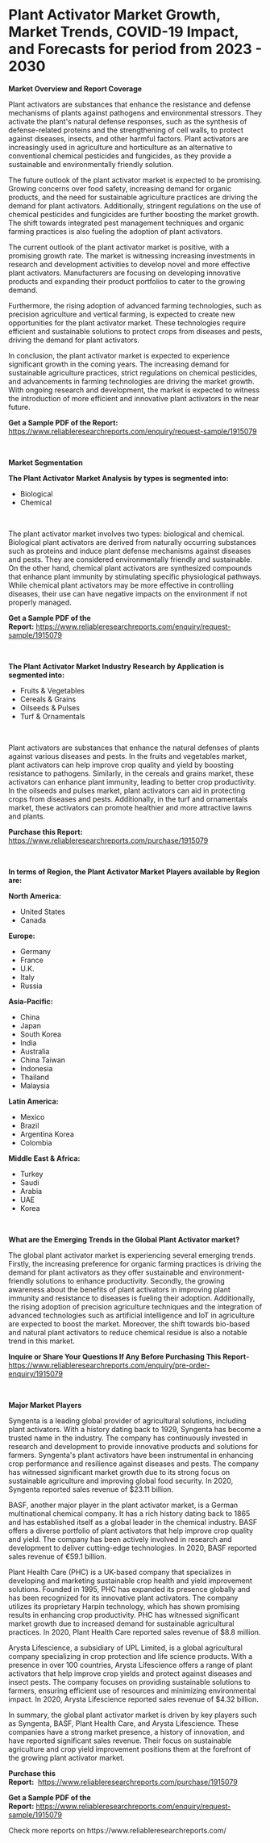 <p><h1>Plant Activator Market Growth, Market Trends, COVID-19 Impact, and Forecasts for period from 2023 - 2030</h1></p><p><strong>Market Overview and Report Coverage</strong></p>
<p><p>Plant activators are substances that enhance the resistance and defense mechanisms of plants against pathogens and environmental stressors. They activate the plant's natural defense responses, such as the synthesis of defense-related proteins and the strengthening of cell walls, to protect against diseases, insects, and other harmful factors. Plant activators are increasingly used in agriculture and horticulture as an alternative to conventional chemical pesticides and fungicides, as they provide a sustainable and environmentally friendly solution.</p><p>The future outlook of the plant activator market is expected to be promising. Growing concerns over food safety, increasing demand for organic products, and the need for sustainable agriculture practices are driving the demand for plant activators. Additionally, stringent regulations on the use of chemical pesticides and fungicides are further boosting the market growth. The shift towards integrated pest management techniques and organic farming practices is also fueling the adoption of plant activators.</p><p>The current outlook of the plant activator market is positive, with a promising growth rate. The market is witnessing increasing investments in research and development activities to develop novel and more effective plant activators. Manufacturers are focusing on developing innovative products and expanding their product portfolios to cater to the growing demand.</p><p>Furthermore, the rising adoption of advanced farming technologies, such as precision agriculture and vertical farming, is expected to create new opportunities for the plant activator market. These technologies require efficient and sustainable solutions to protect crops from diseases and pests, driving the demand for plant activators.</p><p>In conclusion, the plant activator market is expected to experience significant growth in the coming years. The increasing demand for sustainable agriculture practices, strict regulations on chemical pesticides, and advancements in farming technologies are driving the market growth. With ongoing research and development, the market is expected to witness the introduction of more efficient and innovative plant activators in the near future.</p></p>
<p><strong>Get a Sample PDF of the Report:</strong> <a href="https://www.reliableresearchreports.com/enquiry/request-sample/1915079">https://www.reliableresearchreports.com/enquiry/request-sample/1915079</a></p>
<p>&nbsp;</p>
<p><strong>Market Segmentation</strong></p>
<p><strong>The Plant Activator Market Analysis by types is segmented into:</strong></p>
<p><ul><li>Biological</li><li>Chemical</li></ul></p>
<p>&nbsp;</p>
<p><p>The plant activator market involves two types: biological and chemical. Biological plant activators are derived from naturally occurring substances such as proteins and induce plant defense mechanisms against diseases and pests. They are considered environmentally friendly and sustainable. On the other hand, chemical plant activators are synthesized compounds that enhance plant immunity by stimulating specific physiological pathways. While chemical plant activators may be more effective in controlling diseases, their use can have negative impacts on the environment if not properly managed.</p></p>
<p><strong>Get a Sample PDF of the Report:</strong>&nbsp;<a href="https://www.reliableresearchreports.com/enquiry/request-sample/1915079">https://www.reliableresearchreports.com/enquiry/request-sample/1915079</a></p>
<p>&nbsp;</p>
<p><strong>The Plant Activator Market Industry Research by Application is segmented into:</strong></p>
<p><ul><li>Fruits & Vegetables</li><li>Cereals & Grains</li><li>Oilseeds & Pulses</li><li>Turf & Ornamentals</li></ul></p>
<p>&nbsp;</p>
<p><p>Plant activators are substances that enhance the natural defenses of plants against various diseases and pests. In the fruits and vegetables market, plant activators can help improve crop quality and yield by boosting resistance to pathogens. Similarly, in the cereals and grains market, these activators can enhance plant immunity, leading to better crop productivity. In the oilseeds and pulses market, plant activators can aid in protecting crops from diseases and pests. Additionally, in the turf and ornamentals market, these activators can promote healthier and more attractive lawns and plants.</p></p>
<p><strong>Purchase this Report:</strong>&nbsp; <a href="https://www.reliableresearchreports.com/purchase/1915079">https://www.reliableresearchreports.com/purchase/1915079</a></p>
<p>&nbsp;</p>
<p><strong>In terms of Region, the Plant Activator Market Players available by Region are:</strong></p>
<p>
    <p> <strong> North America: </strong>
        <ul>
            <li>United States</li>
            <li>Canada</li>
        </ul>
        </p> 
    <p> <strong> Europe: </strong>
        <ul>
            <li>Germany</li>
            <li>France</li>
            <li>U.K.</li>
            <li>Italy</li>
            <li>Russia</li>
        </ul>
        </p> 
    <p> <strong> Asia-Pacific: </strong>
        <ul>
            <li>China</li>
            <li>Japan</li>
            <li>South Korea</li>
            <li>India</li>
            <li>Australia</li>
            <li>China Taiwan</li>
            <li>Indonesia</li>
            <li>Thailand</li>
            <li>Malaysia</li>
        </ul>
        </p> 
    <p> <strong> Latin America: </strong>
        <ul>
            <li>Mexico</li>
            <li>Brazil</li>
            <li>Argentina Korea</li>
            <li>Colombia</li>
        </ul>
        </p> 
    <p> <strong> Middle East & Africa: </strong>
        <ul>
            <li>Turkey</li>
            <li>Saudi</li>
            <li>Arabia</li>
            <li>UAE</li>
            <li>Korea</li>
        </ul>
    </p>
    </p>
<p>&nbsp;</p>
<p><strong>What are the Emerging Trends in the Global Plant Activator market?</strong></p>
<p><p>The global plant activator market is experiencing several emerging trends. Firstly, the increasing preference for organic farming practices is driving the demand for plant activators as they offer sustainable and environment-friendly solutions to enhance productivity. Secondly, the growing awareness about the benefits of plant activators in improving plant immunity and resistance to diseases is fueling their adoption. Additionally, the rising adoption of precision agriculture techniques and the integration of advanced technologies such as artificial intelligence and IoT in agriculture are expected to boost the market. Moreover, the shift towards bio-based and natural plant activators to reduce chemical residue is also a notable trend in this market.</p></p>
<p><strong>Inquire or Share Your Questions If Any Before Purchasing This Report</strong>- <a href="https://www.reliableresearchreports.com/enquiry/pre-order-enquiry/1915079">https://www.reliableresearchreports.com/enquiry/pre-order-enquiry/1915079</a></p>
<p>&nbsp;</p>
<p><strong>Major Market Players</strong></p>
<p><p>Syngenta is a leading global provider of agricultural solutions, including plant activators. With a history dating back to 1929, Syngenta has become a trusted name in the industry. The company has continuously invested in research and development to provide innovative products and solutions for farmers. Syngenta's plant activators have been instrumental in enhancing crop performance and resilience against diseases and pests. The company has witnessed significant market growth due to its strong focus on sustainable agriculture and improving global food security. In 2020, Syngenta reported sales revenue of $23.11 billion.</p><p>BASF, another major player in the plant activator market, is a German multinational chemical company. It has a rich history dating back to 1865 and has established itself as a global leader in the chemical industry. BASF offers a diverse portfolio of plant activators that help improve crop quality and yield. The company has been actively involved in research and development to deliver cutting-edge technologies. In 2020, BASF reported sales revenue of €59.1 billion.</p><p>Plant Health Care (PHC) is a UK-based company that specializes in developing and marketing sustainable crop health and yield improvement solutions. Founded in 1995, PHC has expanded its presence globally and has been recognized for its innovative plant activators. The company utilizes its proprietary Harpin technology, which has shown promising results in enhancing crop productivity. PHC has witnessed significant market growth due to increased demand for sustainable agricultural practices. In 2020, Plant Health Care reported sales revenue of $8.8 million.</p><p>Arysta Lifescience, a subsidiary of UPL Limited, is a global agricultural company specializing in crop protection and life science products. With a presence in over 100 countries, Arysta Lifescience offers a range of plant activators that help improve crop yields and protect against diseases and insect pests. The company focuses on providing sustainable solutions to farmers, ensuring efficient use of resources and minimizing environmental impact. In 2020, Arysta Lifescience reported sales revenue of $4.32 billion.</p><p>In summary, the global plant activator market is driven by key players such as Syngenta, BASF, Plant Health Care, and Arysta Lifescience. These companies have a strong market presence, a history of innovation, and have reported significant sales revenue. Their focus on sustainable agriculture and crop yield improvement positions them at the forefront of the growing plant activator market.</p></p>
<p><strong>Purchase this Report:</strong>&nbsp;&nbsp;<a href="https://www.reliableresearchreports.com/purchase/1915079">https://www.reliableresearchreports.com/purchase/1915079</a></p>
<p></p>
<p><strong>Get a Sample PDF of the Report:</strong>&nbsp;<a href="https://www.reliableresearchreports.com/enquiry/request-sample/1915079">https://www.reliableresearchreports.com/enquiry/request-sample/1915079</a></p>
<p>Check more reports on https://www.reliableresearchreports.com/</p>